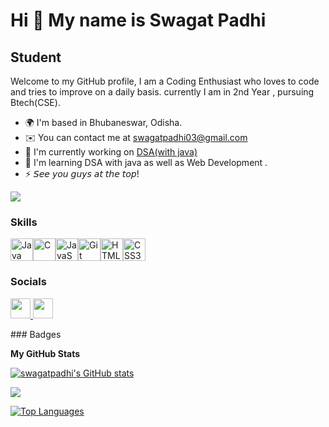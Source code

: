 Hi 👋 My name is Swagat Padhi
=============================

Student
-------

Welcome to my GitHub profile, I am a Coding Enthusiast who loves to code and tries to improve on a daily basis. currently I am in 2nd Year , pursuing Btech(CSE).

* 🌍  I'm based in Bhubaneswar, Odisha.
* ✉️  You can contact me at [swagatpadhi03@gmail.com](mailto:swagatpadhi03@gmail.com)
* 🚀  I'm currently working on [DSA(with java)](http://github.com/swagatpadhi/JavaByShradhaDidi)
* 🧠  I'm learning DSA with java as well as Web Development .
* ⚡  𝘚𝘦𝘦 𝘺𝘰𝘶 𝘨𝘶𝘺𝘴 𝘢𝘵 𝘵𝘩𝘦 𝘵𝘰𝘱!

<a href="https://www.github.com/swagatpadhi" target="_blank" rel="noreferrer"><img
src="https://img.shields.io/github/followers/swagatpadhi?logo=github&style=for-the-badge&color=ffffff&labelColor=1e3a8a" /></a>
### Skills

<p align="left">
<a href="https://www.oracle.com/java/" target="_blank" rel="noreferrer"><img src="https://raw.githubusercontent.com/danielcranney/readme-generator/main/public/icons/skills/java-colored.svg" width="36" height="36" alt="Java" /></a><a href="https://docs.microsoft.com/en-us/cpp/?view=msvc-170" target="_blank" rel="noreferrer"><img src="https://raw.githubusercontent.com/danielcranney/readme-generator/main/public/icons/skills/c-colored.svg" width="36" height="36" alt="C" /></a><a href="https://developer.mozilla.org/en-US/docs/Web/JavaScript" target="_blank" rel="noreferrer"><img src="https://raw.githubusercontent.com/danielcranney/readme-generator/main/public/icons/skills/javascript-colored.svg" width="36" height="36" alt="JavaScript" /></a><a href="https://git-scm.com/" target="_blank" rel="noreferrer"><img src="https://raw.githubusercontent.com/danielcranney/readme-generator/main/public/icons/skills/git-colored.svg" width="36" height="36" alt="Git" /></a><a href="https://developer.mozilla.org/en-US/docs/Glossary/HTML5" target="_blank" rel="noreferrer"><img src="https://raw.githubusercontent.com/danielcranney/readme-generator/main/public/icons/skills/html5-colored.svg" width="36" height="36" alt="HTML5" /></a><a href="https://www.w3.org/TR/CSS/#css" target="_blank" rel="noreferrer"><img src="https://raw.githubusercontent.com/danielcranney/readme-generator/main/public/icons/skills/css3-colored.svg" width="36" height="36" alt="CSS3" /></a>
</p>

### Socials

<p align="left"> <a href="https://www.github.com/swagatpadhi" target="_blank" rel="noreferrer"> <picture> <source media="(prefers-color-scheme: dark)" srcset="https://raw.githubusercontent.com/danielcranney/readme-generator/main/public/icons/socials/github-dark.svg" /> <source media="(prefers-color-scheme: light)" srcset="https://raw.githubusercontent.com/danielcranney/readme-generator/main/public/icons/socials/github.svg" /> <img src="https://raw.githubusercontent.com/danielcranney/readme-generator/main/public/icons/socials/github.svg" width="32" height="32" /> </picture> </a> <a href="http://www.instagram.com/swgt_x" target="_blank" rel="noreferrer"> <picture> <source media="(prefers-color-scheme: dark)" srcset="undefined" /> <source media="(prefers-color-scheme: light)" srcset="https://raw.githubusercontent.com/danielcranney/readme-generator/main/public/icons/socials/instagram.svg" /> <img src="https://raw.githubusercontent.com/danielcranney/readme-generator/main/public/icons/socials/instagram.svg" width="32" height="32" /> </picture> </a></p>
### Badges

<b>My GitHub Stats</b>

<a href="http://www.github.com/swagatpadhi"><img src="https://github-readme-stats.vercel.app/api?username=swagatpadhi&show_icons=true&hide=&count_private=true&title_color=ffffff&text_color=22c55e&icon_color=ffffff&bg_color=1e3a8a&hide_border=true&show_icons=true" alt="swagatpadhi's GitHub stats" /></a>

<a href="http://www.github.com/swagatpadhi"><img src="https://github-readme-streak-stats.herokuapp.com/?user=swagatpadhi&stroke=22c55e&background=1e3a8a&ring=ffffff&fire=ffffff&currStreakNum=22c55e&currStreakLabel=ffffff&sideNums=22c55e&sideLabels=22c55e&dates=22c55e&hide_border=true" /></a>

<a href="https://github.com/swagatpadhi" align="left"><img src="https://github-readme-stats.vercel.app/api/top-langs/?username=swagatpadhi&langs_count=10&title_color=ffffff&text_color=22c55e&icon_color=ffffff&bg_color=1e3a8a&hide_border=true&locale=en&custom_title=Top%20%Languages" alt="Top Languages" /></a>
